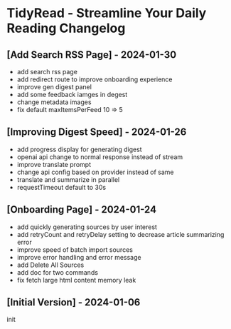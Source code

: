 # TidyRead - Streamline Your Daily Reading Changelog

## [Add Search RSS Page] - 2024-01-30
- add search rss page
- add redirect route to improve onboarding experience
- improve gen digest panel
- add some feedback iamges in degest
- change metadata images
- fix default maxItemsPerFeed 10 => 5


## [Improving Digest Speed] - 2024-01-26

- add progress display for generating digest
- openai api change to normal response instead of stream
- improve translate prompt
- change api config based on provider instead of same
- translate and summarize in parallel
- requestTimeout default to 30s

## [Onboarding Page] - 2024-01-24

- add quickly generating sources by user interest
- add retryCount and retryDelay setting to decrease article summarizing error
- improve speed of batch import sources
- improve error handling and error message
- add Delete All Sources
- add doc for two commands
- fix fetch large html content memory leak

## [Initial Version] - 2024-01-06

init
